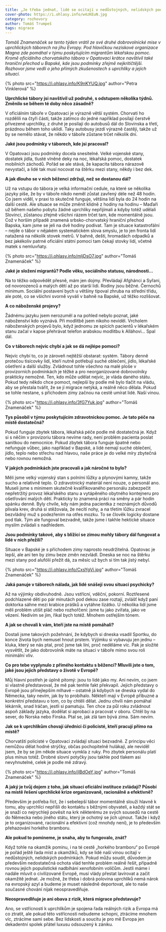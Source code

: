 ```yaml
---
title: „Je třeba jednat, lidé se ocitají v nedůstojných, nelidských podmínkách,“ říká dobrovolník Tomáš Znamenáček
cover-photo: https://i.ohlasy.info/w4zKEuN.jpg
category: rozhovory
author: Tomáš Trumpeš
tags: migrace
---
```


*Tomáš Znamenáček se tento týden vrátil ze své druhé dobrovolnické mise v uprchlických táborech na jihu Evropy. Pod hlavičkou neziskové organizace Magna zde pomáhal v týmu poskytujícím migrantům lékařskou pomoc. Kromě oficiálního chorvatského tábora v Opatovaci krátce navštívil také hraniční přechod u Bapské, kde jsou podmínky zřejmě nejkritičtější. Rozhovor jsme vedli o jeho přímých zkušenostech s uprchlíky a jejich situací.*

{% photo src="https://i.ohlasy.info/K9nKYUQ.jpg" author="Petra Vinklerová" %}

**Uprchlické tábory jsi navštívil už podruhé, s odstupem několika týdnů. Změnilo se během té doby něco zásadně?**

V oficiálním táboře v Opatovaci je výrazně větší systém. Chorvati ho rozdělili na čtyři části, takže zatímco do jedné například posílají čerstvě přivezené uprchlíky, z druhé je posílají do autobusů dál do Slovinska a třetí, prázdnou během toho uklidí. Taky autobusy jezdí výrazně častěji, takže už by se nemělo stávat, že někdo v táboře zůstane trčet několik dní.

**Jaké jsou podmínky v táborech, kde jsi pracoval?**

V Opatovaci jsou podmínky docela snesitelné. Velké vojenské stany, dostatek jídla, tlusté vlněné deky na noc, lékařská pomoc, dostatek mobilních záchodů. Pořád se ale stává, že kapacita tábora nárazově nevystačí, a lidé tak musí nocovat na štěrku mezi stany, někdy i bez dek.

**A jak dlouho se v nich běženci zdržují, než se dostanou dál?**

Už na vstupu do tábora je velká informační cedule, na které se několika jazyky píše, že by v táboře nikdo neměl zůstat zavřený déle než 48 hodin. Co jsem viděl, v praxi to skutečně funguje, většina lidí byla do 24 hodin na další cestě. Ale situace se může změnit klidně z hodiny na hodinu – Maďaři už během našeho pobytu žádné uprchlíky nepřijímali a kdyby totéž udělali Slovinci, zůstanou zřejmě všichni rázem trčet tam, kde momentálně jsou. Což v horším případě znamená srbsko-chorvatský hraniční přechod Bapska, kam jsme se jeli na dvě hodiny podívat. Tam je situace katastrofální – nejde o tábor v nějakém systematickém slova smyslu, je to jen fronta lidí natažená na několik stovek metrů. V bahně, dešti, hromadách odpadků a bez jakékoliv patrné oficiální státní pomoci tam čekají stovky lidí, včetně matek s nemluvňaty.

{% photo src="https://i.ohlasy.info/mljDsO7.jpg" author="Tomáš Znamenáček" %}

**Jaké je složení migrantů? Podle věku, sociálního statusu, národnosti…**

Na to těžko odpovědět přesně, mám jen dojmy. Převládají Afghánci a Syřani, od novorozenců a malých dětí až po starší lidi. Rodiny jsou běžné. Černochů minimum. Sociální postavení bych u většiny tipoval zhruba na střední třídu, ale poté, co se všichni svorně vyválí v bahně na Bapské, už těžko rozlišovat.

**A co náboženské projevy?**

Žádnému jazyku jsem nerozuměl a na pohled nebylo poznat, jaké náboženství kdo vyznává. Při modlitbě jsem nikoho neviděl. Vrcholem náboženských projevů bylo, když jednomu ze spících pacientů v lékařském stanu začal v kapse přehrávat telefon arabskou modlitbu k Alláhovi… Spal dál.

**Co v táborech nejvíc chybí a jak se dá nejlépe pomoci?**

Nejvíc chybí to, co je zároveň nejtěžší obstarat: systém. Tábory denně protečou tisícovky lidí, kteří nutně potřebují suché oblečení, jídlo, lékařské ošetření a další služby. Zvládnout tohle všechno na malé ploše v provizorních podmínkách je těžké a pro neorganizované dobrovolníky prakticky nemožné. Ten, kdo může udělat nejvíc, je vláda daného státu. Pokud tedy někdo chce pomoct, nejlepší by podle mě bylo tlačit na vládu, aby se přestala tvářit, že se jí migrace netýká, a reálně něco dělala. Pokud se tohle nestane, s příchodem zimy začnou na cestě umírat lidé. Naší vinou.

{% photo src="https://i.ohlasy.info/3fG7Yuk.jpg" author="Tomáš Znamenáček" %}

**Tys působil v týmu poskytujícím zdravotnickou pomoc. Je tato péče na místě dostatečná?**

Pokud funguje zbytek tábora, lékařská péče podle mě dostatečná je. Když si s něčím v provizoriu tábora nevíme rady, není problém pacienta poslat sanitkou do nemocnice. Pokud zbytek tábora funguje špatně nebo nefunguje vůbec, jako například v Bapské, a lidé nemají suché oblečení, jídlo, teplo nebo střechu nad hlavou, naše práce je do velké míry zbytečná nebo rovnou nemožná.

**V jakých podmínkách jste pracovali a jak náročné to bylo?**

Měli jsme velký vojenský stan s polními lůžky a plynovými kamny, takže sucho a relativně teplo. O zdravotnický materiál není nouze, o personál ano. Museli jsme s minimem skutečně kvalifikovaného personálu zabezpečit nepřetržitý provoz lékařského stanu a vytápěného obytného kontejneru pro ošetřování malých dětí. Prakticky to znamená práci na směny a pár hodin spánku denně. Byly chvíle, kdy nám jedna pacientka z neznámých důvodů plivala krev, druhá si stěžovala, že necítí nohy, a na třetím lůžku zvracel bezvládný muž s podezřením na otřes mozku. To se člověk logicky dostane pod tlak. Tým ale fungoval bezvadně, takže jsme i takhle hektické situace myslím zvládali s nadhledem.

**Jsou podmínky takové, aby s blížící se zimou mohly tábory dál fungovat a lidé v nich přežili?**

Situace v Bapské je s příchodem zimy naprosto neudržitelná. Opatovac je lepší, ale ani ten by zimu beze změn nezvládl. Dneska se noc na štěrku mezi stany pod alufólií přežít dá, za měsíc už bych si tím tak jistý nebyl.

{% photo src="https://i.ohlasy.info/CxsYgVi.jpg" author="Tomáš Znamenáček" %}

**Jaká panuje v táborech nálada, jak lidé snášejí svou situaci psychicky?**

Až na výjimky obdivuhodně. Jsou vstřícní, vděční, pokorní. Roztřesené podchlazené děti po pár minutách pod dekou zase roztají, zvlášť když paní doktorka sáhne mezi krabice prášků a vytáhne lízátko. U několika lidí jsme měli problém utišit pláč nebo rozhořčení: jsme tu jako zvířata, jako ve vězení. Nedivím se jim, říkal bych totéž. Mnohem ostřejším tónem.

**A jak se chovali k vám, kteří jste na místě pomáhali?**

Dostali jsme takových požehnání, že kdybych si dneska vsadil Sportku, do konce života bych nemusel hnout prstem. Výjimku si vybavuju jen jednu – kluka, který se nás ptal, proč jsme tak líní, proč neděláme víc. Pak je složité vysvětlit, že jako dobrovolník máte na situaci v táboře mimo svou roli minimální vliv.

**Co pro tebe vyplynulo z přímého kontaktu s běženci? Mluvili jste o tom, jaké jsou jejich představy o životě v Evropě?**

Můj hlavní postřeh je úplně pitomý: jsou to lidé jako my. Ani nevím, co jsem si vlastně představoval, že mě pak tenhle fakt překvapil. Jejich představy o Evropě jsou přinejlepším mlhavé – ostatně já kdybych se dneska vydal do Německa, taky nevím, jak by to probíhalo. Někteří mají v Evropě příbuzné a konkrétní představu o tom, co by chtěli dělat. Jednu chvíli nám pomáhal lékárník, snad Iráčan, jestli si pamatuju. Ten chce za půl roku zvládnout aspoň základy jazyka, dodělat si aprobaci a pracovat v oboru. Chtěl by na sever, do Norska nebo Finska. Ptal se, jak zlá tam bývá zima. Sám nevím.

**Jak se k uprchlíkům chovají úředníci či policisté, kteří pracují přímo na místě?**

Chorvatští policisté v Opatovaci zvládají situaci bezvadně. Z principu věci nemůžou dělat hodné strýčky, občas pochopitelně hulákají, ale neviděl jsem, že by se jim někde situace vymkla z ruky. Pro zbytek personálu platí plus mínus totéž. Drobné slovní potyčky jsou takhle pod tlakem asi nevyhnutelné, celek je podle mě zdravý.

{% photo src="https://i.ohlasy.info/jIBdOeY.jpg" author="Tomáš Znamenáček" %}

**A jaký je tvůj dojem z toho, jak situaci oficiální instituce zvládají? Působí na místě řešení uprchlické krize organizovaně, racionálně a efektivně?**

Především je potřeba říct, že i sebelepší tábor momentálně slouží hlavně k tomu, aby uprchlíci nepřišli do kontaktu s běžnými obyvateli, a každý stát se je snaží co nejrychleji pověsit na krk některému ze svých sousedů na cestě do Německa nebo jiného státu, který je ochotný se jich ujmout. Takže i když je to organizované, racionální a efektivní (což mnohdy není), je to především přehazování horkého bramboru.

**Ale pokud to pomineme, je snaha, aby to fungovalo, znát?**

Když tohle na okamžik pominu, i na té cestě „horkého bramboru“ po Evropě je pořád ještě řada míst a okamžiků, kdy se lidé naší vinou ocitají v nedůstojných, nelidských podmínkách. Pokud můžu soudit, důvodem je především nedostatečná ochota vlád tenhle problém reálně řešit, případně rovnou jejich populistické nadbíhání xenofobním voličům. Jestli máme i nadále mluvit o civilizované Evropě, musí vlády přestat lavírovat a začít okamžitě jednat. Je možné, že třeba i dobrá polovina uprchlíků nemá nárok na evropský azyl a budeme je muset následně deportovat, ale to naše současné chování nijak neospravedlňuje. 

**Neospravedlňuje je ani obava z rizik, která migrace představuje?**

Ano, se vstřícností k uprchlíkům je spojena řada reálných rizik a Evropa má co ztratit, ale pokud této vstřícnosti nebudeme schopni, ztrácíme mnohem víc, ztrácíme sami sebe. Bez lidskosti a soucitu je pro mě Evropa jen dekadentní spolek přátel luxusu odsouzený k zániku.
